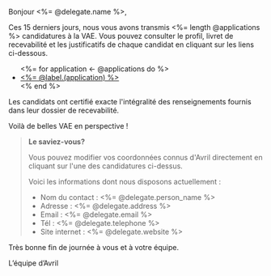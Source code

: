 [SUJET]: # (Vos candidats VAE – Avril – des 15 derniers jours !)

Bonjour <%= @delegate.name %>,

Ces 15 derniers jours, nous vous avons transmis <%= length @applications %> candidatures à la VAE. Vous pouvez consulter le profil, livret de recevabilité et les justificatifs de chaque candidat en cliquant sur les liens ci-dessous.

<ul>
  <%= for application <- @applications do %>
    <li><a href="<%= @link.(application) %>"><%= @label.(application) %></a></li>
  <% end %>
</ul>

Les candidats ont certifié exacte l'intégralité des renseignements fournis dans leur dossier de recevabilité.

Voilà de belles VAE en perspective !

> **Le saviez-vous?** 
>
> Vous pouvez modifier vos coordonnées connus d'Avril directement en cliquant sur l'une des candidatures ci-dessus.
>
> Voici les informations dont nous disposons actuellement :
> - Nom du contact : <%= @delegate.person_name %>
> - Adresse : <%= @delegate.address %>
> - Email : <%= @delegate.email %>
> - Tél : <%= @delegate.telephone %>
> - Site internet : <%= @delegate.website %>

Très bonne fin de journée à vous et à votre équipe.

L’équipe d’Avril